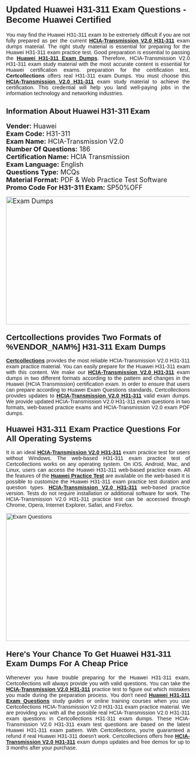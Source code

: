 <h1><span style="font-size:24px"><span style="font-family:Calibri,sans-serif"><strong>Updated Huawei H31-311 Exam Questions - Become Huawei Certified</strong></span></span></h1> <p style="text-align:justify"><span style="font-size:11pt"><span style="font-family:Calibri,sans-serif">You may find the Huawei H31-311 exam to be extremely difficult if you are not fully prepared as per the current <u><strong>HCIA-Transmission V2.0 H31-311</strong></u> exam dumps material. The right study material is essential for preparing for the Huawei H31-311 exam practice test. Good preparation is essential to passing the <a href="https://www.certcollections.com/h31-311-exam-questions"><u><strong>Huawei H31-311 Exam Dumps</strong></u></a>. Therefore, HCIA-Transmission V2.0 H31-311 exam study material with the most accurate content is essential for Huawei certification exams. preparation for the certification test, <strong>Certcollections</strong> offers real H31-311 exam Dumps. You must choose this <u><strong>HCIA-Transmission V2.0 H31-311</strong></u> exam study material to achieve the certification. This credential will help you land well-paying jobs in the information technology and networking industries.</span></span></p> <h2 style="text-align:justify"><strong><span style="font-size:20px">Information About Huawei H31-311 Exam</span></strong></h2> <p style="text-align:justify"><span style="font-size:18px"><strong>Vender:</strong> Huawei<br /> <strong>Exam Code:</strong> H31-311<br /> <strong>Exam Name:</strong> HCIA-Transmission V2.0<br /> <strong>Number Of Questions:</strong> 186<br /> <strong>Certification Name:</strong> HCIA Transmission<br /> <strong>Exam Language:</strong> English<br /> <strong>Questions Type:</strong> MCQs<br /> <strong>Material Format:</strong> PDF & Web Practice Test Software<br /> <strong>Promo Code For H31-311 Exam:</strong> SP50%OFF</span></p> <p style="text-align:justify"><span style="font-size:18px"><a href="https://www.certcollections.com/h31-311-exam-questions" rel="no-follow"><img alt="Exam Dumps" src="https://www.certcollections.com/uploads/content/certcollections.jpg" style="height:350px; width:750px" /></a></span></p> <h3><span style="font-size:22px"><span style="font-family:Calibri,sans-serif"><strong>Certcollections provides Two Formats of %VENDOR_NAM%] H31-311 Exam Dumps</strong></span></span></h3> <p style="text-align:justify"><span style="font-size:11pt"><span style="font-family:Calibri,sans-serif"><a href="https://www.certcollections.com/"><u><strong>Certcollections</strong></u></a> provides the most reliable HCIA-Transmission V2.0 H31-311 exam practice material. You can easily prepare for the Huawei H31-311 exam with this content. We make our <u><strong>HCIA-Transmission V2.0 H31-311</strong></u> exam dumps in two different formats according to the pattern and changes in the Huawei (HCIA Transmission) certification exam. In order to ensure that users can prepare according to Huawei Exam Questions standards, Certcollections provides updates to <u><strong>HCIA-Transmission V2.0 H31-311</strong></u> valid exam dumps. We provide updated HCIA-Transmission V2.0 H31-311 exam questions in two formats, web-based practice exams and HCIA-Transmission V2.0 exam PDF dumps.</span></span></p> <h3><span style="font-size:22px"><span style="font-family:Calibri,sans-serif"><strong>Huawei H31-311 Exam Practice Questions For All Operating Systems</strong></span></span></h3> <p style="text-align:justify"><span style="font-size:11pt"><span style="font-family:Calibri,sans-serif">It is an ideal <u><strong>HCIA-Transmission V2.0 H31-311</strong></u> exam practice test for users without Windows. The web-based H31-311 exam practice test of Certcollections works on any operating system. On iOS, Android, Mac, and Linux, users can access the Huawei H31-311 web-based practice exam. All the features of the <a href="https://www.certcollections.com/huawei-exam-dumps"><u><strong>Huawei Practice Test</strong></u></a> are available on the web-based It is possible to customize the Huawei H31-311 exam practice test duration and question types. <u><strong>HCIA-Transmission V2.0 H31-311</strong></u> web-based practice version. Tests do not require installation or additional software for work. The HCIA-Transmission V2.0 H31-311 practice test can be accessed through Chrome, Opera, Internet Explorer, Safari, and Firefox.</span></span></p> <p style="text-align:justify"><span style="font-size:11pt"><span style="font-family:Calibri,sans-serif"><a href="https://www.certcollections.com/h31-311-exam-questions" rel="no-follow"><img alt="Exam Questions" src="https://www.certcollections.com/uploads/content/55597321.jpg" style="height:350px; width:750px" /></a></span></span></p> <h3><span style="font-size:22px"><span style="font-family:Calibri,sans-serif"><strong>Here's Your Chance To Get Huawei H31-311 Exam Dumps For A Cheap Price</strong></span></span></h3> <p style="text-align:justify"><span style="font-size:11pt"><span style="font-family:Calibri,sans-serif">Whenever you have trouble preparing for the Huawei H31-311 exam, Certcollections will always provide you with valid questions. You can take the <u><strong>HCIA-Transmission V2.0 H31-311</strong></u> practice test to figure out which mistakes you made during the preparation process. You don't need <a href="https://www.certcollections.com/h31-311-exam-questions"><u><strong>Huawei H31-311 Exam Questions</strong></u></a> study guides or online training courses when you use Certcollections HCIA-Transmission V2.0 H31-311 exam practice material. We are providing you with all the possible real HCIA-Transmission V2.0 H31-311 exam questions in Certcollections H31-311 exam dumps. These HCIA-Transmission V2.0 H31-311 exam test questions are based on the latest Huawei H31-311 exam pattern. With Certcollections, you're guaranteed a refund if real Huawei H31-311 doesn't work. Certcollections offers free <u><strong>HCIA-Transmission V2.0 H31-311</strong></u> exam dumps updates and free demos for up to 3 months after your purchase.</span></span></p>
